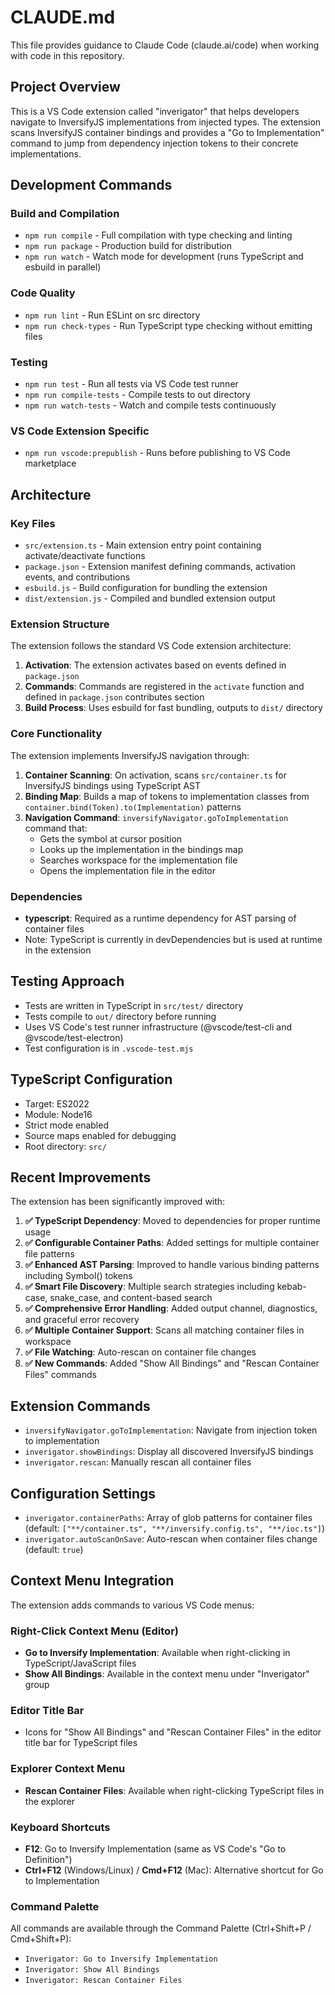 # CLAUDE.md

This file provides guidance to Claude Code (claude.ai/code) when working with code in this repository.

## Project Overview

This is a VS Code extension called "inverigator" that helps developers navigate to InversifyJS implementations from injected types. The extension scans InversifyJS container bindings and provides a "Go to Implementation" command to jump from dependency injection tokens to their concrete implementations.

## Development Commands

### Build and Compilation
- `npm run compile` - Full compilation with type checking and linting
- `npm run package` - Production build for distribution
- `npm run watch` - Watch mode for development (runs TypeScript and esbuild in parallel)

### Code Quality
- `npm run lint` - Run ESLint on src directory
- `npm run check-types` - Run TypeScript type checking without emitting files

### Testing
- `npm run test` - Run all tests via VS Code test runner
- `npm run compile-tests` - Compile tests to out directory
- `npm run watch-tests` - Watch and compile tests continuously

### VS Code Extension Specific
- `npm run vscode:prepublish` - Runs before publishing to VS Code marketplace

## Architecture

### Key Files
- `src/extension.ts` - Main extension entry point containing activate/deactivate functions
- `package.json` - Extension manifest defining commands, activation events, and contributions
- `esbuild.js` - Build configuration for bundling the extension
- `dist/extension.js` - Compiled and bundled extension output

### Extension Structure
The extension follows the standard VS Code extension architecture:
1. **Activation**: The extension activates based on events defined in `package.json`
2. **Commands**: Commands are registered in the `activate` function and defined in `package.json` contributes section
3. **Build Process**: Uses esbuild for fast bundling, outputs to `dist/` directory

### Core Functionality
The extension implements InversifyJS navigation through:
1. **Container Scanning**: On activation, scans `src/container.ts` for InversifyJS bindings using TypeScript AST
2. **Binding Map**: Builds a map of tokens to implementation classes from `container.bind(Token).to(Implementation)` patterns
3. **Navigation Command**: `inversifyNavigator.goToImplementation` command that:
   - Gets the symbol at cursor position
   - Looks up the implementation in the bindings map
   - Searches workspace for the implementation file
   - Opens the implementation file in the editor

### Dependencies
- **typescript**: Required as a runtime dependency for AST parsing of container files
- Note: TypeScript is currently in devDependencies but is used at runtime in the extension

## Testing Approach
- Tests are written in TypeScript in `src/test/` directory
- Tests compile to `out/` directory before running
- Uses VS Code's test runner infrastructure (@vscode/test-cli and @vscode/test-electron)
- Test configuration is in `.vscode-test.mjs`

## TypeScript Configuration
- Target: ES2022
- Module: Node16
- Strict mode enabled
- Source maps enabled for debugging
- Root directory: `src/`

## Recent Improvements

The extension has been significantly improved with:

1. **✅ TypeScript Dependency**: Moved to dependencies for proper runtime usage
2. **✅ Configurable Container Paths**: Added settings for multiple container file patterns
3. **✅ Enhanced AST Parsing**: Improved to handle various binding patterns including Symbol() tokens
4. **✅ Smart File Discovery**: Multiple search strategies including kebab-case, snake_case, and content-based search
5. **✅ Comprehensive Error Handling**: Added output channel, diagnostics, and graceful error recovery
6. **✅ Multiple Container Support**: Scans all matching container files in workspace
7. **✅ File Watching**: Auto-rescan on container file changes
8. **✅ New Commands**: Added "Show All Bindings" and "Rescan Container Files" commands

## Extension Commands

- `inversifyNavigator.goToImplementation`: Navigate from injection token to implementation
- `inverigator.showBindings`: Display all discovered InversifyJS bindings
- `inverigator.rescan`: Manually rescan all container files

## Configuration Settings

- `inverigator.containerPaths`: Array of glob patterns for container files (default: `["**/container.ts", "**/inversify.config.ts", "**/ioc.ts"]`)
- `inverigator.autoScanOnSave`: Auto-rescan when container files change (default: `true`)

## Context Menu Integration

The extension adds commands to various VS Code menus:

### Right-Click Context Menu (Editor)
- **Go to Inversify Implementation**: Available when right-clicking in TypeScript/JavaScript files
- **Show All Bindings**: Available in the context menu under "Inverigator" group

### Editor Title Bar
- Icons for "Show All Bindings" and "Rescan Container Files" in the editor title bar for TypeScript files

### Explorer Context Menu
- **Rescan Container Files**: Available when right-clicking TypeScript files in the explorer

### Keyboard Shortcuts
- **F12**: Go to Inversify Implementation (same as VS Code's "Go to Definition")
- **Ctrl+F12** (Windows/Linux) / **Cmd+F12** (Mac): Alternative shortcut for Go to Implementation

### Command Palette
All commands are available through the Command Palette (Ctrl+Shift+P / Cmd+Shift+P):
- `Inverigator: Go to Inversify Implementation`
- `Inverigator: Show All Bindings`
- `Inverigator: Rescan Container Files`